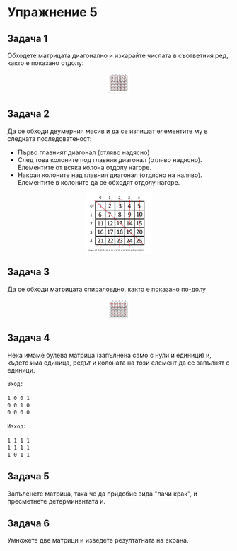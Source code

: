 # Упражнение 5

## Задача 1

Обходете матрицата диагонално и изкарайте числата в съответния ред, както е показано отдолу:

<img style="display:block;width:10%;margin:auto" src="diagonalmatrix.jpg">


## Задача 2

Да се обходи двумерния масив и да се изпишат елементите му в следната последоватеност:

* Първо главният диагонал (отляво надясно)
* След това колоните под главния диагонал (отляво надясно). Елементите от всяка колона отдолу нагоре.
* Накрая колоните над главния диагонал (отдясно на наляво). Елементите в колоните да се обходят отдолу нагоре.

<img style="display:block;width:30%;margin:auto" src="matrix.jpg">

## Задача 3

Да се обходи матрицата спираловдно, както е показано по-долу

<img style="display:block;width:10%;margin:auto" src="spiral.jpg">


## Задача 4
Нека имаме булева матрица (запълнена само с нули и единици) и, където има единица, редът и колоната на този елемент да се запълнят с единици.

```
Вход:

1 0 0 1
0 0 1 0 
0 0 0 0 

Изход:

1 1 1 1 
1 1 1 1 
1 0 1 1 
```

## Задача 5

Запъленете матрица, така че да придобие вида "пачи крак", и пресметнете детерминантата и.

## Задача 6
Умножете две матрици и изведете резултатната на екрана.
